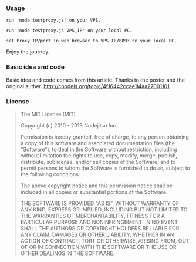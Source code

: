 ### Usage
```
run 'node testproxy.js' on your VPS.
```
```
run 'node testproxy.js VPS_IP' on your local PC.
```
```
set Proxy IP/port in web browser to VPS_IP/8893 on your local PC.
```
Enjoy the journey.

### Basic idea and code
Basic idea and code comes from this article. Thanks to the poster and the original auther.
http://cnodejs.org/topic/4f16442ccae1f4aa27001101

### License

>The MIT License (MIT)
>
>Copyright (c) 2010 - 2013 Nodejitsu Inc.
>
>Permission is hereby granted, free of charge, to any person obtaining a copy
>of this software and associated documentation files (the "Software"), to deal
>in the Software without restriction, including without limitation the rights
>to use, copy, modify, merge, publish, distribute, sublicense, and/or sell
>copies of the Software, and to permit persons to whom the Software is
>furnished to do so, subject to the following conditions:
>
>The above copyright notice and this permission notice shall be included in
>all copies or substantial portions of the Software.
>
>THE SOFTWARE IS PROVIDED "AS IS", WITHOUT WARRANTY OF ANY KIND, EXPRESS OR
>IMPLIED, INCLUDING BUT NOT LIMITED TO THE WARRANTIES OF MERCHANTABILITY,
>FITNESS FOR A PARTICULAR PURPOSE AND NONINFRINGEMENT. IN NO EVENT SHALL THE
>AUTHORS OR COPYRIGHT HOLDERS BE LIABLE FOR ANY CLAIM, DAMAGES OR OTHER
>LIABILITY, WHETHER IN AN ACTION OF CONTRACT, TORT OR OTHERWISE, ARISING FROM,
>OUT OF OR IN CONNECTION WITH THE SOFTWARE OR THE USE OR OTHER DEALINGS IN
>THE SOFTWARE.
